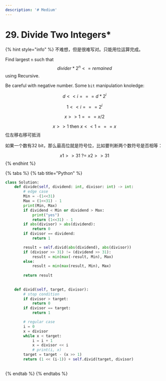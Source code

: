 ```yaml
---
description: '# Medium'
---
```


# 29. Divide Two Integers\*

{% hint style="info" %}
不难想，但是很难写对。只能用位运算完成。

Find largest `n` such that $$divider*2^n <= remained$$ using Recursive.

Be careful with negative number. Some `bit` manipulation knoledge:

$$d<<i === d*2^i$$ 

$$1<<i === 2^i$$ 

$$x >> 1 === x/2$$ 

$$x >> 1 \text{ then } x << 1 === x$$ 位左移右移可抵消

如果一个数有32 bit，那么最高位就是符号位，比如要判断两个数符号是否相等：

$$x1>>31 \text{  ?=  } x2>>31$$ 
{% endhint %}

{% tabs %}
{% tab title="Python" %}
```python
class Solution:
    def divide(self, dividend: int, divisor: int) -> int:
        # edge case
        Min = -(1<<31)
        Max = (1<<31) - 1
        print(Min, Max)
        if dividend < Min or dividend > Max:
            print("yes")
            return (1<<31) - 1
        if abs(divisor) > abs(dividend):
            return 0
        if divisor == dividend:
            return 1

        result = self.divid(abs(dividend), abs(divisor))
        if (divisor >> 31) != (dividend >> 31):
            result = min(max(-result, Min), Max)
        else:
            result = min(max(result, Min), Max)
            
        return result
        
    
    def divid(self, target, divisor):
        # stop condition
        if divisor > target:
            return 0
        if divisor == target:
            return 1

        # regular case
        i = 0
        x = divisor
        while x < target:
            i = i + 1
            x = divisor << i
            # print(i, x)
        target = target - (x >> 1)
        return (1 << (i-1)) + self.divid(target, divisor)
            
```
{% endtab %}
{% endtabs %}

